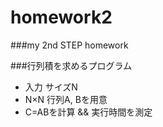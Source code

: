 # homework2
###my 2nd STEP homework

###行列積を求めるプログラム
- 入力 サイズN
- N×N 行列A, Bを用意
- C=ABを計算 && 実行時間を測定
